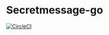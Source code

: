 # Secretmessage-go

[![CircleCI](https://circleci.com/gh/neufeldtech/secretmessage-go.svg?style=shield&circle-token=b05e479a3cc98109e709eb5cf9b06487b3a58c8b)](https://app.circleci.com/pipelines/github/neufeldtech/secretmessage-go)
